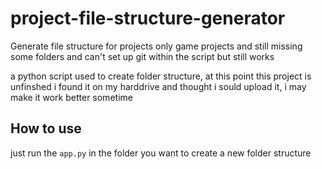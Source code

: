 # project-file-structure-generator
Generate file structure for projects only game projects and still missing some folders and can't set up git within the script but still works

a python script used to create folder structure, at this point this project is unfinshed i found it on my harddrive and thought i sould upload it, i may make it work better sometime

## How to use
just run the ```app.py``` in the folder you want to create a new folder structure

